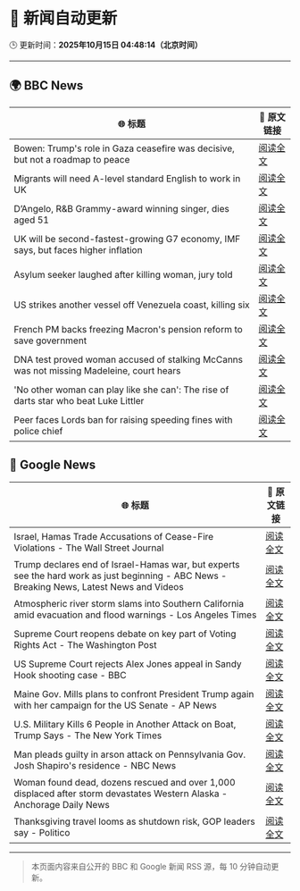 # 🧠 新闻自动更新

🕒 更新时间：**2025年10月15日 04:48:14（北京时间）**

---

## 🌍 BBC News

| 🌐 标题 | 🔗 原文链接 |
|--------|-------------|
| Bowen: Trump's role in Gaza ceasefire was decisive, but not a roadmap to peace | [阅读全文](https://www.bbc.com/news/articles/ce86118q6ego?at_medium=RSS&at_campaign=rss) |
| Migrants will need A-level standard English to work in UK | [阅读全文](https://www.bbc.com/news/articles/c8679q0pe57o?at_medium=RSS&at_campaign=rss) |
| D’Angelo, R&B Grammy-award winning singer, dies aged 51 | [阅读全文](https://www.bbc.com/news/articles/cwynv40ly4vo?at_medium=RSS&at_campaign=rss) |
| UK will be second-fastest-growing G7 economy, IMF says, but faces higher inflation | [阅读全文](https://www.bbc.com/news/articles/cn092p27xn0o?at_medium=RSS&at_campaign=rss) |
| Asylum seeker laughed after killing woman, jury told | [阅读全文](https://www.bbc.com/news/articles/cwy902djzv2o?at_medium=RSS&at_campaign=rss) |
| US strikes another vessel off Venezuela coast, killing six | [阅读全文](https://www.bbc.com/news/articles/cg51625lmmgo?at_medium=RSS&at_campaign=rss) |
| French PM backs freezing Macron's pension reform to save government | [阅读全文](https://www.bbc.com/news/articles/crkldd02xg8o?at_medium=RSS&at_campaign=rss) |
| DNA test proved woman accused of stalking McCanns was not missing Madeleine, court hears | [阅读全文](https://www.bbc.com/news/articles/ckgk2g94ll0o?at_medium=RSS&at_campaign=rss) |
| 'No other woman can play like she can': The rise of darts star who beat Luke Littler | [阅读全文](https://www.bbc.com/sport/darts/articles/cy5qy49d04yo?at_medium=RSS&at_campaign=rss) |
| Peer faces Lords ban for raising speeding fines with police chief | [阅读全文](https://www.bbc.com/news/articles/c5y4558r5gko?at_medium=RSS&at_campaign=rss) |

## 📰 Google News

| 🌐 标题 | 🔗 原文链接 |
|--------|-------------|
| Israel, Hamas Trade Accusations of Cease-Fire Violations - The Wall Street Journal | [阅读全文](https://news.google.com/rss/articles/CBMipAFBVV95cUxNVS02MUZMc2daS1RsakYxSkdSemZ1OUdRUVlNT0JiX2p3UXZybG9sQXc1MzF2RGhrOWtnRjRGazdTTXQyWjNHeWtpa3diWDZJeXY5Uk9xMXhvVW1XYkJKQWY0MUduM2VfbUp0RDFVLTZEQTJFTmNPSkJ6NHpEQkFHNXI5S2tiMGgzeG1YaGVyOTZnNHRld1g3Z2gyMjl0OU5Ea2V1TQ?oc=5) |
| Trump declares end of Israel-Hamas war, but experts see the hard work as just beginning - ABC News - Breaking News, Latest News and Videos | [阅读全文](https://news.google.com/rss/articles/CBMimAFBVV95cUxPNUI4REJtalp0c2RSWUhpblhsVE9iNUhURFdqRzF6N3JKUDRQYVNtaEhRMDNhUEZPZ3htaGpTbFRubkFua0JCOVNBcnlianhpVnB5cENsMVM3UUlESzdpa0g5Q2lqc2lybnF3cGwxVlM3eE5HOWdFQjRPTjRrTGg5cTBFWnY2VkZ6M0JxNFlRc0h3ZV9WdEFSQ9IBngFBVV95cUxNMllLeEpUVE1TVGNELUV4R1lhaFlXVlVwdWZLUmdZNi1CYVlZZnZIYTdVSmZCZWhLZGxTaFhiRk8zM3BOTHhPbkQ5UnBIMWNHSXNoUmJtaEVjeUJQNG4zXzF4OE9QaW1FUXFXWkx0NHBuMXlRbC15QVdtRzNVYmxmWDFpWXBuMGtENEdYbDJ5aEc4RWpWYlgwRUozcG1Vdw?oc=5) |
| Atmospheric river storm slams into Southern California amid evacuation and flood warnings - Los Angeles Times | [阅读全文](https://news.google.com/rss/articles/CBMivAFBVV95cUxORFM3ZFVnSUh2azMtRGJKWVppSGtuMF80Y09mWGE3Tjd5a3hNeExyejVJRXpHaFB1bmwydVF3bEpJX3FPVTdLeGRNNVNEa3dkSEdwSWNBSkZOcXM3dEloeU1NUEwwcnQxbzZOWDBvVHQ0MG9TZWVrc0NLaW9HMFgxeVNraW0teGRDMC15Ui1oMDcwMkRYaXpaWDJISzc1YTNEWHdINlVoLUgtZUxkT1prdlpyVDM0b2VPSTRwRQ?oc=5) |
| Supreme Court reopens debate on key part of Voting Rights Act - The Washington Post | [阅读全文](https://news.google.com/rss/articles/CBMimwFBVV95cUxOZDU5dzRnRzBsRVJETlJkUnA0UmpfWWV4UlFJWmVYVy02SVVET2tMZzJ4eHp0WGxTUGdzRk9CUVFQMk5TRjl0cUM5VXM3WF9kTGdfUEFPUzlNSGNiekhyS0JjbG5aSTFDRHZZN1FMSXlUcXhZdGEwWVZUcHBwTUM5LW9JNks2WTRrQUIxdkJPb0F4OVRjbmZmUUxDSQ?oc=5) |
| US Supreme Court rejects Alex Jones appeal in Sandy Hook shooting case - BBC | [阅读全文](https://news.google.com/rss/articles/CBMiWkFVX3lxTE5ZbUVxMTU0bEpiSkxiaTRpWjVYSXRjZy1WUGxPeHJBWG50RnlGeEotOU83elR1Mll5U0lLMmFkZVFlTHFGcVB2Y3JLTlJwblF2Y1VYQ1QwYkVwZ9IBX0FVX3lxTE1DYXVJdlRKRDVyZUNxRnpKeTVNUEVaamhrZnRWU1JVNGtCNm5BSWdlaVNrbWxHbUNFLUxZNHB0d0k3OE1jRURiN0lscUpua1EwSGR6bUhSWHFKZmRmcHIw?oc=5) |
| Maine Gov. Mills plans to confront President Trump again with her campaign for the US Senate - AP News | [阅读全文](https://news.google.com/rss/articles/CBMilwFBVV95cUxNUFdIN2Y3STNWYWw4OU5IYV9SRWFIVUNFM1NCOUZ5MzNCUjc5c2VSNmN1MXhBZjhwQ3VOMmdObDQxU3hzUXg3N0J1cW9rOVJuX1RvQjlnV1M5ejdrODdmWXFEcHdZMFhwMXJwTVFmMjF5MlRMdlVQQWgtcFBSckZGcTZSS2dFa1Zuc2lSRkNqNUNXMmY5cnE0?oc=5) |
| U.S. Military Kills 6 People in Another Attack on Boat, Trump Says - The New York Times | [阅读全文](https://news.google.com/rss/articles/CBMigAFBVV95cUxQVmZUcDcwU1lHUV9BUWFVNV9jOHdpc2t5MWRQWEN1bVRLM3JRdDZ0NUluRkFtYXNMOUdGRnB5SXdhM2xDQ1RXaVBBdGhkUThoY0JUNFphSkZoU0RKczVnOHN5RmxyTGI3TkpyUURRbG1hUkdFVUQyU2dJbkQ0OTcxMg?oc=5) |
| Man pleads guilty in arson attack on Pennsylvania Gov. Josh Shapiro's residence - NBC News | [阅读全文](https://news.google.com/rss/articles/CBMiswFBVV95cUxPYlV4dWc3cjJkN1Eza2gxM2FBRVdkZ2xCc3R0a0VwMy0zT21zSE1haGdEU05qTXpkT3hYczFaRkVmZTIzYkh0MlRiZDNJRzVxS1cwb0hEQ2lqMzcwUU5LYkpEZTkwOU1yS3p3bTVOaXA3aWNxM0tvekd2SkxIVVVJb1N2cnB4dFJHZjRKVnpkLU9PbHdOTklVY2ttX2JmNGkteEtBMTNUaEtwU0lBNkIzWndhONIBVkFVX3lxTFBYNURoak14UThiS2NUS1NEX1VLNk1tRzcyREF1bF9EalA4bGw3SUVZS0dHYlFUcVV4Y0pnV2s5YWNOQUdIdllOdFFXNk8xakJ4UDE2ZWdR?oc=5) |
| Woman found dead, dozens rescued and over 1,000 displaced after storm devastates Western Alaska - Anchorage Daily News | [阅读全文](https://news.google.com/rss/articles/CBMi3AFBVV95cUxQLVYxZXRuMFoxVnE5bnBWWHB2bjlzck1qcV8zVjJFT0RrYXlDRzNLMGZnZ0FnanBjaGpTa01MX0tuOGNzMjVzSXJURWVCY3dqTzVQZ2tXV0ZkMURNdjZ2VTJzVzFadVBteUVzY21nc2RLcHdrNjVHVlMwQjBFWWx3SjRDV0lMTm4yZy0yR0U4eXFuX3N1QTE1dDVWWlNfNHREVGJUakt2NDBHRnRTd2R4el9YM0UtUjE4R0c4dXB5Z3ZQRl9UVFRpRTZES19NLWNSYXlMSHhBdlY1eEJY?oc=5) |
| Thanksgiving travel looms as shutdown risk, GOP leaders say - Politico | [阅读全文](https://news.google.com/rss/articles/CBMiwwFBVV95cUxPa2pNSXNYX1hDc3pERHZKdERBSnJJYlRfTVFQYXVSc25XTGFVN09TSTZURVoyMEcyWXlaTm92ZmdoclN0S0R2dGNvZzV0aGlyYjZHLVZGa0pwaU9KRjdlQ19LYTFxN1JRMDRTYWRTWUl6T1VxWmtOYXc2X2VDdnNScUM2aS11SXQ4Z2pMYXhULUd1Q1U2dnlsdk9ROURkMnQwMDlmYTNoYTBiNGFONGRuU3NrdjNZV0laOHRLQ0lyR0trOTQ?oc=5) |

---
> 本页面内容来自公开的 BBC 和 Google 新闻 RSS 源，每 10 分钟自动更新。